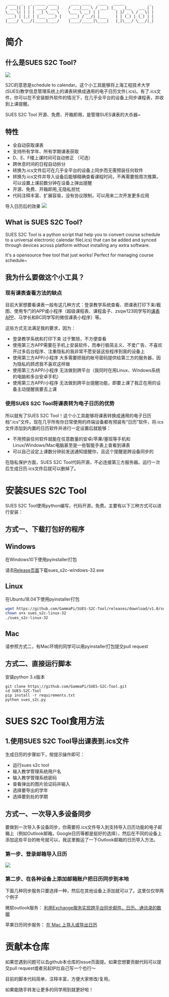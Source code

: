 ```
 ____  _   _ _____ ____      ____ ____   ____   _____           _ 
/ ___|| | | | ____/ ___|    / ___|___ \ / ___| |_   _|__   ___ | |
\___ \| | | |  _| \___ \    \___ \ __) | |       | |/ _ \ / _ \| |
 ___) | |_| | |___ ___) |    ___) / __/| |___    | | (_) | (_) | |
|____/ \___/|_____|____/    |____/_____|\____|   |_|\___/ \___/|_|

```
# 简介

## 什么是SUES S2C Tool?
![](markdownimgs/2019-09-02-21-44-26.png)

S2C的意思是schedule to calendar。这个小工具能够将上海工程技术大学(SUES)教学信息管理系统上的课表转换成通用的电子日历文件(.ics)。有了.ics文件，你可以在不安装额外软件的情况下，在几乎全平台的设备上同步课程表，并收到上课提醒。

SUES S2C Tool 开源、免费、开箱即用，是管理SUES课表的大杀器~

## 特性
- 全自动获取课表
- 支持所有学年、所有学期课表获取
- D、E、F楼上课时间可自动修正 （可选）
- 跨休息时间的日程自动拆分
- 转换为.ics文件后可在几乎全平台的设备上同步而无需预装任何软件
- 转换为.ics文件并导入设备后能够精确查看课程时间，不再需要按周次推算。可以设置上课前数分钟在设备上弹出提醒
- 开源、免费、开箱即用,无隐私担忧
- 代码注释丰富、扩展容易，没有协议限制，可以用来二次开发更多应用

导入日历后的效果
![](markdownimgs/After.png)

## What is SUES S2C Tool?

SUES S2C Tool is a python script that help you to convert course schedule to a universal electronic calendar file(.ics) that can be added and synced through devices across platform without installing any extra software.

It's a opensource free tool that just works! Perfect for managing course schedule~  

## 我为什么要做这个小工具？
### 现有课表查看方法的缺点

目前大家想要看课表一般有这几种方式：登录教学系统查看、把课表打印下来/截图、使用专门的APP或小程序（超级课程表、课程盒子、zsqw123同学写的[课表APP](https://github.com/zsqw123/SUESjxxt)、马学长和BC同学写的微信课表小程序）等。

这些方式无法满足我的要求，因为：
- 登录教学系统和打印下来 过于繁琐，不方便查看
- 使用第三方APP需要在手机上安装软件，而奉行极简主义、不爱广告、不喜欢开过多后台程序、注重隐私的我非常不愿安装这些程序到我的设备上
- 使用第三方APP/小程序 大多需要把我的帐号密码提供给第三方的服务器，因为隐私的顾虑我不喜欢这样做
- 使用第三方APP/小程序 无法做到跨平台（我同时在用Linux、Windows系统的电脑和多台安卓手机）
- 使用第三方APP/小程序 无法做到跨平台提醒功能，即要上课了我正在用的设备主动提醒我要去上课

### 使用SUES S2C Tool将课表转为电子日历的优势

所以就有了SUES S2C Tool！这个小工具能够将课表转换成通用的电子日历档“.ics”文件。现在几乎所有你日常使用的终端设备都有预装有“日历”软件，将.ics文件添加到内置的日历软件并进行一定设置后就能够：

- 不用预装任何软件就能在任意数量的安卓/苹果/塞班等手机和Linux/Windows/Mac电脑甚至是一些智能手表上查看到课表
- 可以自己设定上课数分钟前发送通知提醒你，且这个提醒是跨设备同步的

在隐私保护方面，SUES S2C Tool代码开源，不必连接第三方服务器。运行一次后生成日历.ics文件后就可以删掉了。

# 安装SUES S2C Tool

SUES S2C Tool使用python编写，代码开源，免费。主要有以下三种方式可以进行安装：

## 方式一、下载打包好的程序

## Windows

在Windows10下使用pyinstaller打包

请去[Release页面](https://github.com/GammaPi/SUES-S2C-Tool/releases)下载sues_s2c-windows-32.exe

## Linux

在Ubuntu18.04下使用pyinstaller打包

```bash
wget https://github.com/GammaPi/SUES-S2C-Tool/releases/download/v1.0/sues_s2c-linux-32
chown u+x sues_s2c-linux-32
./sues_s2c-linux-32
```

## Mac

请参照方式二，有Mac环境的同学可以用pyinstaller打包提交pull request

## 方式二、直接运行脚本
安装python 3.x版本

```basg
git clone https://github.com/GammaPi/SUES-S2C-Tool.git
cd SUES-S2C-Tool
pip install -r requirements.txt
python sues_s2c.py
```

# SUES S2C Tool食用方法

## 1.使用SUES S2C Tool导出课表到.ics文件

生成日历的步骤如下，按提示操作即可：
- 运行sues s2c tool
- 输入教学管理系统用户名
- 输入教学管理系统密码
- 查看弹出的图片验证码并输入
- 选择要导出的学年
- 选择要到处的学期


## 方式一、一次导入多设备同步
要做到一次导入多设备同步，你需要将.ics文件导入到支持导入日历功能的电子邮箱上（例如Outlook邮箱，Google日历等都是挺好的选择），然后在不同的设备上添加这些平台的帐号就可以，我这里搬运了一下Outlook邮箱的日历导入方法。

### 第一步、登录邮箱导入日历
![](markdownimgs/2019-09-02-20-40-35.png)

### 第二步、在各种设备上添加邮箱账户把日历同步到本地

下面几种同步服务只要选择一种，然后在其他设备上添加就可以了。这里仅仅举两个例子

微软outlook服务：
[利用Exchange服务实现跨平台同步邮件、日历、通讯录的数据](https://www.jianshu.com/p/cb54e88986e1)

苹果日历同步服务：
[在 Mac 上导入或导出日历](https://support.apple.com/zh-cn/guide/calendar/icl1023/mac)


# 贡献本仓库

如果您遇到问题可以去github本仓库的issue页面提。如果您想要贡献代码可以提交pull request或者另起炉灶自己写一个也行～

目前的脚本代码简单，注释丰富，方便大家修改/复用。

如果能随手转发让更多的同学用到就更好啦！
